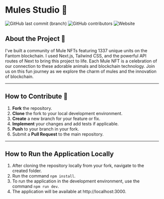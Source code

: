 # Mules Studio 🐴

![GitHub last commit (branch)](https://img.shields.io/github/last-commit/brunooomelo/mules-studio/main)
![GitHub contributors](https://img.shields.io/github/contributors/brunooomelo/mules-studio)
![Website](https://img.shields.io/website?up_message=online&up_color=green&down_message=offline&down_color=red&url=https%3A%2F%2Fmulesstudio.vercel.app%2F)


## About the Project 🎯

I've built a community of Mule NFTs featuring 1337 unique units on the Fantom blockchain. I used Next.js, Tailwind CSS, and the powerful API routes of Next to bring this project to life. Each Mule NFT is a celebration of our connection to these adorable animals and blockchain technology. Join us on this fun journey as we explore the charm of mules and the innovation of blockchain.

---

## How to Contribute 🚀

1. **Fork** the repository.
2. **Clone** the fork to your local development environment.
3. **Create** a new branch for your feature or fix.
4. **Implement** your changes and add tests if applicable.
5. **Push** to your branch in your fork.
6. Submit a **Pull Request** to the main repository.

---

## How to Run the Application Locally
1. After cloning the repository locally from your fork, navigate to the created folder.
2. Run the command `npm install`.
3. To run the application in the development environment, use the command `npm run dev`.
4. The application will be available at http://localhost:3000.

